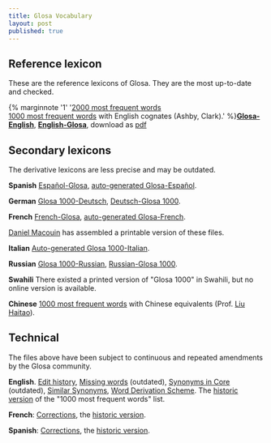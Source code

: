 ```yaml
---
title: Glosa Vocabulary
layout: post
published: true
---
```



	

## Reference lexicon

These are the reference lexicons of Glosa. They are the most up-to-date and checked.

{% marginnote '1' '[2000 most frequent words](coglen)<br>[1000 most frequent words](centra) with English cognates (Ashby, Clark).' %}[**Glosa-English**](glen), [**English-Glosa**](engl), download as [pdf](glosa-dictionary.pdf)

## Secondary lexicons

The derivative lexicons are less precise and may be outdated.

**Spanish**	[Español-Glosa](esgl1k.htm), [auto-generated Glosa-Español](gl1kes.htm).

**German**	[Glosa 1000-Deutsch](gldt.htm), [Deutsch-Glosa 1000](dtgl.htm).

**French**	[French-Glosa](frgl1k.htm), [auto-generated Glosa-French](gl1kfr.htm).

[Daniel Macouin](http://danielmacouin.chez-alice.fr/) has assembled a printable version of these files.

**Italian**	[Auto-generated Glosa 1000-Italian](gmcoglit.htm).

**Russian**	[Glosa 1000-Russian](gl1kru.htm), [Russian-Glosa 1000](rugl1k.htm).

**Swahili**	There existed a printed version of "Glosa 1000" in Swahili, but no online version is available.

**Chinese**	[1000 most frequent words](glch) with Chinese equivalents (Prof. [Liu Haitao](http://htliu.nease.net/glosa.html)).

## Technical

The files above have been subject to continuous and repeated amendments by the Glosa community.

**English**. [Edit history](gidhist.htm), [Missing words](gidmiss.htm) (outdated), [Synonyms in Core](cosyn.htm) (outdated), [Similar Synonyms](simsyn/simsyn.htm), [Word Derivation Scheme](gwds.htm). The [historic version](centrao.htm) of the "1000 most frequent words" list.

**French**:	[Corrections](frglcorr.htm), the [historic version](frgl1ko.htm).

**Spanish**: [Corrections](esglcorr.htm), the [historic version](esgl1ko.htm).
